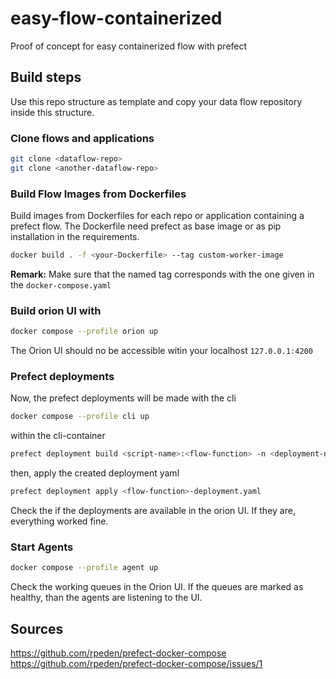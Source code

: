 # easy-flow-containerized
Proof of concept for easy containerized flow with prefect


## Build steps

Use this repo structure as template and copy your data flow repository inside this structure.

### Clone flows and applications
```bash
git clone <dataflow-repo>
git clone <another-dataflow-repo>
```

### Build Flow Images from Dockerfiles
Build images from Dockerfiles for each repo or application containing a prefect flow. The Dockerfile need prefect as base image or as pip installation in the requirements.

```bash
docker build . -f <your-Dockerfile> --tag custom-worker-image
```
**Remark:** Make sure that the named tag corresponds with the one given in the `docker-compose.yaml`

### Build orion UI with 
```bash
docker compose --profile orion up
```
The Orion UI should no be accessible witin your localhost `127.0.0.1:4200`

### Prefect deployments
Now, the prefect deployments will be made with the cli
```bash
docker compose --profile cli up
```
within the cli-container 
```bash
prefect deployment build <script-name>:<flow-function> -n <deployment-name> -q <working-queue-name>
```
then, apply the created deployment yaml
```bash
prefect deployment apply <flow-function>-deployment.yaml
```
Check the if the deployments are available in the orion UI. If they are, everything worked fine.

### Start Agents
```bash
docker compose --profile agent up
```
Check the working queues in the Orion UI. If the queues are marked as healthy, than the agents are listening to the UI.

## Sources

https://github.com/rpeden/prefect-docker-compose
https://github.com/rpeden/prefect-docker-compose/issues/1